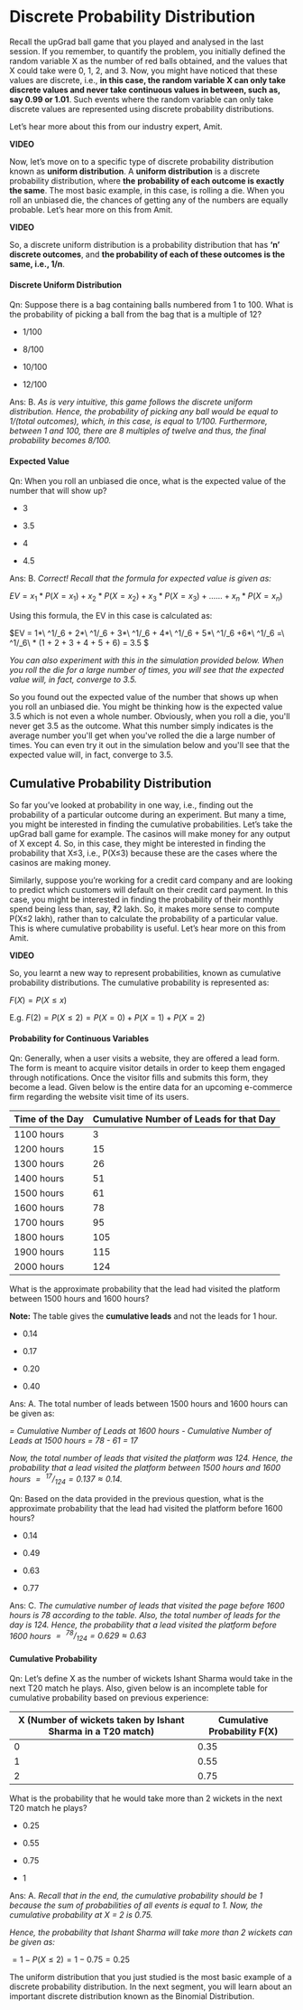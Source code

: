 # Discrete Probability Distribution

Recall the upGrad ball game that you played and analysed in the last session. If you remember, to quantify the problem, you initially defined the random variable X as the number of red balls obtained, and the values that X could take were 0, 1, 2, and 3. Now, you might have noticed that these values are discrete, i.e., **in this case, the random variable X can only take discrete values and never take continuous values in between, such as, say 0.99 or 1.01**. Such events where the random variable can only take discrete values are represented using discrete probability distributions.

Let’s hear more about this from our industry expert, Amit.

**VIDEO**

Now, let’s move on to a specific type of discrete probability distribution known as **uniform distribution**. A **uniform distribution** is a discrete probability distribution, where **the** **probability of each outcome is exactly the same**. The most basic example, in this case, is rolling a die. When you roll an unbiased die, the chances of getting any of the numbers are equally probable. Let’s hear more on this from Amit.

****VIDEO****

So, a discrete uniform distribution is a probability distribution that has **‘n’ discrete outcomes**, and **the probability of each of these outcomes is the same, i.e., 1/n**.

#### Discrete Uniform Distribution

Qn: Suppose there is a bag containing balls numbered from 1 to 100. What is the probability of picking a ball from the bag that is a multiple of 12?

- 1/100

- 8/100

- 10/100

- 12/100

Ans: B. *As is very intuitive, this game follows the discrete uniform distribution. Hence, the probability of picking any ball would be equal to 1/(total outcomes), which, in this case, is equal to 1/100. Furthermore, between 1 and 100, there are 8 multiples of twelve and thus, the final probability becomes 8/100.*

#### Expected Value

Qn: When you roll an unbiased die once, what is the expected value of the number that will show up?

- 3

- 3.5

- 4

- 4.5

Ans: B. *Correct! Recall that the formula for expected value is given as:*

$EV = x_1*P(X=x_1) + x_2*P(X=x_2) +x_3*P(X=x_3) + ...... + x_n*P(X=x_n)$

Using this formula, the EV in this case is calculated as:

$EV = 1*\ ^1/_6 + 2*\ ^1/_6 + 3*\ ^1/_6 + 4*\ ^1/_6 + 5*\ ^1/_6 +6*\ ^1/_6 =\ ^1/_6\ * (1 + 2 + 3 + 4 + 5 + 6) = 3.5 $

*You can also experiment with this in the simulation provided below. When you roll the die for a large number of times, you will see that the expected value will, in fact, converge to 3.5.*

So you found out the expected value of the number that shows up when you roll an unbiased die. You might be thinking how is the expected value 3.5 which is not even a whole number. Obviously, when you roll a die, you'll never get 3.5 as the outcome. What this number simply indicates is the average number you'll get when you've rolled the die a large number of times. You can even try it out in the simulation below and you'll see that the expected value will, in fact, converge to 3.5.  

## Cumulative Probability Distribution

So far you’ve looked at probability in one way, i.e., finding out the probability of a particular outcome during an experiment. But many a time, you might be interested in finding the cumulative probabilities. Let’s take the upGrad ball game for example. The casinos will make money for any output of X except 4. So, in this case, they might be interested in finding the probability that X≤3, i.e., P(X≤3) because these are the cases where the casinos are making money.

Similarly, suppose you’re working for a credit card company and are looking to predict which customers will default on their credit card payment. In this case, you might be interested in finding the probability of their monthly spend being less than, say, ₹2 lakh. So, it makes more sense to compute P(X≤2 lakh), rather than to calculate the probability of a particular value. This is where cumulative probability is useful. Let’s hear more on this from Amit.

**VIDEO**

So, you learnt a new way to represent probabilities, known as cumulative probability distributions. The cumulative probability is represented as:

$F(X)=P(X≤x)$

E.g. $F(2)=P(X≤2)=P(X=0)+P(X=1)+P(X=2)$

#### Probability for Continuous Variables

Qn: Generally, when a user visits a website, they are offered a lead form. The form is meant to acquire visitor details in order to keep them engaged through notifications. Once the visitor fills and submits this form, they become a lead. Given below is the entire data for an upcoming e-commerce firm regarding the website visit time of its users.

| **Time of the Day** | **Cumulative Number of Leads for that Day** |
| ------------------- | ------------------------------------------- |
| 1100 hours          | 3                                           |
| 1200 hours          | 15                                          |
| 1300 hours          | 26                                          |
| 1400 hours          | 51                                          |
| 1500 hours          | 61                                          |
| 1600 hours          | 78                                          |
| 1700 hours          | 95                                          |
| 1800 hours          | 105                                         |
| 1900 hours          | 115                                         |
| 2000 hours          | 124                                         |

What is the approximate probability that the lead had visited the platform between 1500 hours and 1600 hours?

**Note:** The table gives the **cumulative leads** and not the leads for 1 hour.

- 0.14

- 0.17

- 0.20

- 0.40

Ans: A. The total number of leads between 1500 hours and 1600 hours can be given as:

*= Cumulative Number of Leads at 1600 hours - Cumulative Number of Leads at 1500 hours = 78 - 61 = 17*

*Now, the total number of leads that visited the platform was 124. Hence, the probability that a lead visited the platform between 1500 hours and 1600 hours $=\ ^{17}/_{124} = 0.137 ≈ 0.14$.*

Qn: Based on the data provided in the previous question, what is the approximate probability that the lead had visited the platform before 1600 hours?

- 0.14

- 0.49

- 0.63

- 0.77

Ans: C. *The cumulative number of leads that visited the page before 1600 hours is 78 according to the table. Also, the total number of leads for the day is 124. Hence, the probability that a lead visited the platform before 1600 hours $=\ ^{78}/_{124} = 0.629 \approx 0.63$*

#### Cumulative Probability

Qn: Let’s define X as the number of wickets Ishant Sharma would take in the next T20 match he plays. Also, given below is an incomplete table for cumulative probability based on previous experience:

| X (Number of wickets taken by Ishant Sharma in a T20 match) | Cumulative Probability F(X) |
| ----------------------------------------------------------- | --------------------------- |
| 0                                                           | 0.35                        |
| 1                                                           | 0.55                        |
| 2                                                           | 0.75                        |

What is the probability that he would take more than 2 wickets in the next T20 match he plays?

- 0.25

- 0.55

- 0.75

- 1

Ans: A. *Recall that in the end, the cumulative probability should be 1 because the sum of probabilities of all events is equal to 1. Now, the cumulative probability at X = 2 is 0.75.*

*Hence, the probability that Ishant Sharma will take more than 2 wickets can be given as:*

$= 1 - P(X≤2) = 1 - 0.75 = 0.25$

The uniform distribution that you just studied is the most basic example of a discrete probability distribution. In the next segment, you will learn about an important discrete distribution known as the Binomial Distribution.
